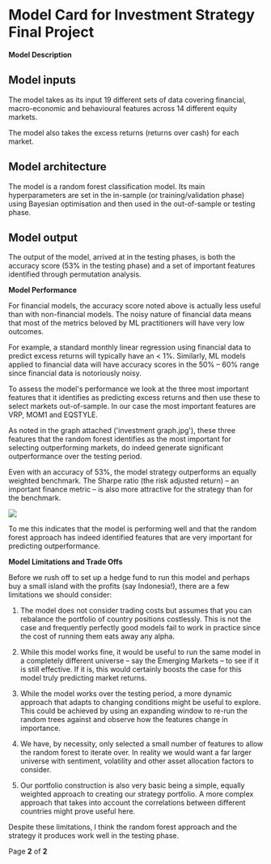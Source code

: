# Model Card for Investment Strategy Final Project

**Model Description**

## Model inputs

The model takes as its input 19 different sets of data covering financial, macro-economic and behavioural features across 14 different equity markets.

The model also takes the excess returns (returns over cash) for each market.

## Model architecture

The model is a random forest classification model. Its main hyperparameters are set in the in-sample (or training/validation phase) using Bayesian optimisation and then used in the out-of-sample or testing phase.

## Model output

The output of the model, arrived at in the testing phases, is both the accuracy score (53% in the testing phase) and a set of important features identified through permutation analysis.

**Model Performance**

For financial models, the accuracy score noted above is actually less useful than with non-financial models. The noisy nature of financial data means that most of the metrics beloved by ML practitioners will have very low outcomes.

For example, a standard monthly linear regression using financial data to predict excess returns will typically have an \< 1%. Similarly, ML models applied to financial data will have accuracy scores in the 50% – 60% range since financial data is notoriously noisy.

To assess the model's performance we look at the three most important features that it identifies as predicting excess returns and then use these to select markets out-of-sample. In our case the most important features are VRP, MOM1 and EQSTYLE.

As noted in the graph attached ('investment graph.jpg'), these three features that the random forest identifies as the most important for selecting outperforming markets, do indeed generate significant outperformance over the testing period.

Even with an accuracy of 53%, the model strategy outperforms an equally weighted benchmark. The Sharpe ratio (the risk adjusted return) – an important finance metric – is also more attractive for the strategy than for the benchmark.

![](RackMultipart20221204-1-zegxb7_html_a1e1382b8f3a18ed.png)

To me this indicates that the model is performing well and that the random forest approach has indeed identified features that are very important for predicting outperformance.

**Model Limitations and Trade Offs**

Before we rush off to set up a hedge fund to run this model and perhaps buy a small island with the profits (say Indonesia!), there are a few limitations we should consider:

1. The model does not consider trading costs but assumes that you can rebalance the portfolio of country positions costlessly. This is not the case and frequently perfectly good models fail to work in practice since the cost of running them eats away any alpha.

1. While this model works fine, it would be useful to run the same model in a completely different universe – say the Emerging Markets – to see if it is still effective. If it is, this would certainly boosts the case for this model truly predicting market returns.

1. While the model works over the testing period, a more dynamic approach that adapts to changing conditions might be useful to explore. This could be achieved by using an expanding window to re-run the random trees against and observe how the features change in importance.
2. We have, by necessity, only selected a small number of features to allow the random forest to iterate over. In reality we would want a far larger universe with sentiment, volatility and other asset allocation factors to consider.

1. Our portfolio construction is also very basic being a simple, equally weighted approach to creating our strategy portfolio. A more complex approach that takes into account the correlations between different countries might prove useful here.

Despite these limitations, I think the random forest approach and the strategy it produces work well in the testing phase.

Page **2** of **2**
